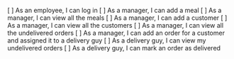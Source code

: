 [ ] As an employee, I can log in
[ ] As a manager, I can add a meal
[ ] As a manager, I can view all the meals
[ ] As a manager, I can add a customer
[ ] As a manager, I can view all the customers
[ ] As a manager, I can view all the undelivered orders
[ ] As a manager, I can add an order for a customer and assigned it to a delivery guy
[ ] As a delivery guy, I can view my undelivered orders
[ ] As a delivery guy, I can mark an order as delivered
